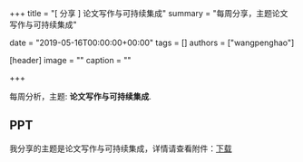 +++
title = "[ 分享 ] 论文写作与可持续集成"
summary = "每周分享，主题论文写作与可持续集成"

date = "2019-05-16T00:00:00+00:00"
tags = []
authors = ["wangpenghao"]

[header]
image = ""
caption = ""

+++

每周分析，主题: **论文写作与可持续集成**.

## PPT


我分享的主题是论文写作与可持续集成，详情请查看附件：[下载](https://eyrie.coden.hk/api/space?path=/c422/weekly-keynote/2019-05-16-wangpenghao/学习小结0516-王鹏浩.pptx)

